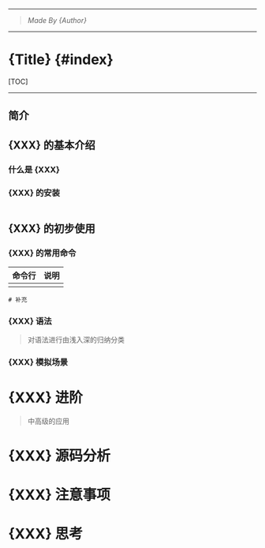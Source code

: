 ----------------------------------------------
> *Made By {Author}*
----------------------------------------------

# {Title} {#index}

[TOC]











--------------------------------------------

## 简介

## {XXX} 的基本介绍

### 什么是 {XXX}

> 



### {XXX} 的安装

```shell

```



## {XXX} 的初步使用

### {XXX} 的常用命令

| 命令行 | 说明 |
| :----: | :--: |
|        |      |

```shell
# 补充
```





### {XXX} 语法

> 对语法进行由浅入深的归纳分类



### {XXX} 模拟场景





# {XXX} 进阶

> 中高级的应用



# {XXX} 源码分析





# {XXX} 注意事项





# {XXX} 思考

